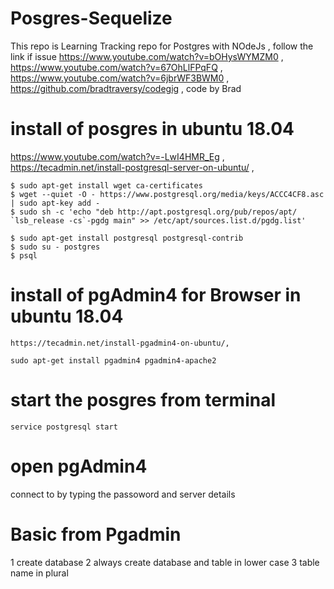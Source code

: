 # Posgres-Sequelize
This repo is Learning Tracking repo for Postgres with NOdeJs , follow the link if issue 
   https://www.youtube.com/watch?v=bOHysWYMZM0 ,
   https://www.youtube.com/watch?v=67OhLlFPqFQ ,
   https://www.youtube.com/watch?v=6jbrWF3BWM0 ,
   https://github.com/bradtraversy/codegig ,   code by Brad



# install of posgres in ubuntu 18.04
   https://www.youtube.com/watch?v=-LwI4HMR_Eg ,
   https://tecadmin.net/install-postgresql-server-on-ubuntu/ ,
    
    $ sudo apt-get install wget ca-certificates
    $ wget --quiet -O - https://www.postgresql.org/media/keys/ACCC4CF8.asc | sudo apt-key add -
    $ sudo sh -c 'echo "deb http://apt.postgresql.org/pub/repos/apt/ `lsb_release -cs`-pgdg main" >> /etc/apt/sources.list.d/pgdg.list'

    $ sudo apt-get install postgresql postgresql-contrib
    $ sudo su - postgres
    $ psql



# install of pgAdmin4 for Browser in ubuntu 18.04

    https://tecadmin.net/install-pgadmin4-on-ubuntu/,
    
    sudo apt-get install pgadmin4 pgadmin4-apache2


# start the posgres from terminal
    service postgresql start

# open pgAdmin4

connect to by typing the passoword and server details

# Basic from Pgadmin
1 create database
2 always create database and table in lower case
3 table name in plural

